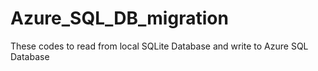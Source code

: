 # Azure_SQL_DB_migration

These codes to read from local SQLite Database and write to Azure SQL Database
